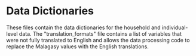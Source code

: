 # Data Dictionaries

These files contain the data dictionaries for the household and individual-level data. The "translation_formats" file contains a list of variables that were not fully translated to English and allows the data processing code to replace the Malagasy values with the English translations.
